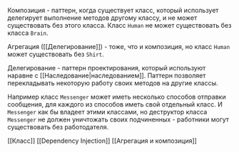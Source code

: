 Композиция - паттерн, когда существует класс, который использует делегирует выполнение методов другому классу, и не может существовать без этого класса. Класс `Human` не может существовать без класса `Brain`.

Агрегация ([[Делегирование]]) - тоже, что и композиция, но класс `Human` может существовать без `Shirt`. 

Делегирование - паттерн проектирования, который используют наравне с [[Наследование|наследованием]]. Паттерн позволяет перекладывать некоторую работу своих методов на другие классы.

Например класс `Messenger` может иметь несколько способов отправки сообщения, для каждого из способов иметь свой отдельный класс. И `Messenger` как бы владеет этими классами, но деструктор класса `Messenger` не должен уничтожать своих подчиненных - работники могут существовать без работодателя.

[[Класс]]
[[Dependency Injection]]
[[Агрегация и композиция]]